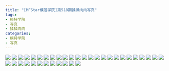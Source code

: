 ```yaml
---
title: "[MFStar模范学院]第518期揉揉肉肉写真"
tags: 
- 模特学院
- 写真
- 揉揉肉肉
categories:
- 模特学院
- 写真
---
```


![](https://img.ilovese.xyz/1734714468446.webp)
![](https://img.ilovese.xyz/1734714470471.webp)
![](https://img.ilovese.xyz/1734714472001.webp)
![](https://img.ilovese.xyz/1734714473494.webp)
![](https://img.ilovese.xyz/1734714475254.webp)
![](https://img.ilovese.xyz/1734714477065.webp)
![](https://img.ilovese.xyz/1734714478789.webp)
![](https://img.ilovese.xyz/1734714480186.webp)
![](https://img.ilovese.xyz/1734714482060.webp)
![](https://img.ilovese.xyz/1734714483748.webp)
![](https://img.ilovese.xyz/1734714485647.webp)
![](https://img.ilovese.xyz/1734714487444.webp)
![](https://img.ilovese.xyz/1734714488910.webp)
![](https://img.ilovese.xyz/1734714490728.webp)
![](https://img.ilovese.xyz/1734714492612.webp)
![](https://img.ilovese.xyz/1734714494283.webp)
![](https://img.ilovese.xyz/1734714496086.webp)
![](https://img.ilovese.xyz/1734714497938.webp)
![](https://img.ilovese.xyz/1734714499998.webp)
![](https://img.ilovese.xyz/1734714502057.webp)
![](https://img.ilovese.xyz/1734714503934.webp)
![](https://img.ilovese.xyz/1734714505983.webp)
![](https://img.ilovese.xyz/1734714507470.webp)
![](https://img.ilovese.xyz/1734714509235.webp)
![](https://img.ilovese.xyz/1734714511129.webp)
![](https://img.ilovese.xyz/1734714512440.webp)
![](https://img.ilovese.xyz/1734714513931.webp)
![](https://img.ilovese.xyz/1734714515797.webp)
![](https://img.ilovese.xyz/1734714517308.webp)
![](https://img.ilovese.xyz/1734714518783.webp)
![](https://img.ilovese.xyz/1734714520009.webp)
![](https://img.ilovese.xyz/1734714522044.webp)
![](https://img.ilovese.xyz/1734714523976.webp)
![](https://img.ilovese.xyz/1734714525303.webp)
![](https://img.ilovese.xyz/1734714526721.webp)
![](https://img.ilovese.xyz/1734714528515.webp)
![](https://img.ilovese.xyz/1734714530303.webp)
